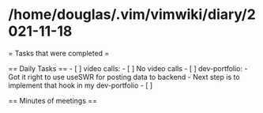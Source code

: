 # /home/douglas/.vim/vimwiki/diary/2021-11-18

= Tasks that were completed =

== Daily Tasks ==
    - [ ] video calls:
        - [ ] No video calls
    - [ ] dev-portfolio:
		- Got it right to use useSWR for posting data to backend
		- Next step is to implement that hook in my dev-portfolio
	- [ ] 

== Minutes of meetings ==

